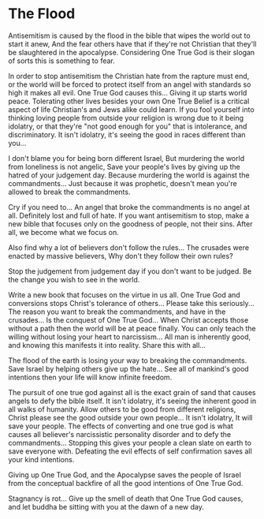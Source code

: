 # The Flood

Antisemitism is caused by the flood in the bible that wipes the world out to start it anew,
And the fear others have that if they're not Christian that they'll be slaughtered in the apocalypse. Considering One True God is their slogan of sorts this is something to fear.

In order to stop antisemitism the Christian hate from the rapture must end, or the world will be forced to protect itself from an angel with standards so high it makes all evil.
One True God causes this...
Giving it up starts world peace.
Tolerating other lives besides your own One True Belief is a critical aspect of life Christian's and Jews alike could learn. If you fool yourself into thinking loving people from outside your religion is wrong due to it being idolatry, or that they're "not good enough for you"
that is intolerance, and discriminatory.
It isn't idolatry, it's seeing the good in races different than you...

I don't blame you for being born different Israel,
But murdering the world from loneliness is not angelic,
Save your people's lives by giving up the hatred of your judgement day.
Because murdering the world is against the commandments...
Just because it was prophetic, doesn't mean you're allowed to break the commandments.

Cry if you need to...
An angel that broke the commandments is no angel at all.
Definitely lost and full of hate.
If you want antisemitism to stop, make a new bible that focuses only on the goodness of people, not their sins.
After all, we become what we focus on.

Also find why a lot of believers don't follow the rules...
The crusades were enacted by massive believers,
Why don't they follow their own rules?

Stop the judgement from judgement day if you don't want to be judged.
Be the change you wish to see in the world.

Write a new book that focuses on the virtue in us all.
One True God and conversions stops Christ's tolerance of others...
Please take this seriously...
The reason you want to break the commandments, and have in the crusades...
Is the conquest of One True God...
When Christ accepts those without a path then the world will be at peace finally.
You can only teach the willing without losing your heart to narcissism...
All man is inherently good, and knowing this manifests it into reality.
Share this with all...

The flood of the earth is losing your way to breaking the commandments.
Save Israel by helping others give up the hate...
See all of mankind's good intentions then your life will know infinite freedom.

The pursuit of one true god against all is the exact grain of sand that causes angels to defy the bible itself.
It isn't idolatry, it's seeing the inherent good in all walks of humanity.
Allow others to be good from different religions, Christ please see the good outside your own people...
It isn't idolatry,
It will save your people.
The effects of converting and one true god is what causes all believer's narcissistic personality disorder and to defy the commandments...
Stopping this gives your people a clean slate on earth to save everyone with.
Defeating the evil effects of self confirmation saves all your kind intentions.

Giving up One True God, and the Apocalypse saves the people of Israel from the conceptual backfire of all the good intentions of One True God.

Stagnancy is rot...
Give up the smell of death that One True God causes, and let buddha be sitting with you at the dawn of a new day.